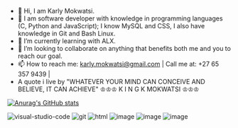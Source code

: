 - 👋 Hi, I am Karly Mokwatsi.
- 👀 I am software developer with knowledge in programming languages (C, Python and JavaScript); I know MySQL and CSS, I also have knowledge in Git and Bash Linux.
- 🌱 I’m currently learning with ALX.
- 💞️ I’m looking to collaborate on anything that benefits both me and you to reach our goal.
- 📫 How to reach me: karly.mokwatsi@gmail.com | Call me at: +27 65 357 9439 |
- A quote i live by "WHATEVER YOUR MIND CAN CONCEIVE AND BELIEVE, IT CAN ACHIEVE"
          ♔♔♔  K I N G  K  MOKWATSI  ♔♔♔
<!---
karlymokwatsi/karlymokwatsi is a ✨ special ✨ repository because its `README.md` (this file) appears on your GitHub profile.
You can click the Preview link to take a look at your changes.
--->

[![Anurag's GitHub stats](https://github-readme-stats.vercel.app/api?username=karlymokwatsi)](https://github.com/anuraghazra/github-readme-stats)

![visual-studio-code](https://user-images.githubusercontent.com/104991821/171690757-55a2f682-6b9c-41b3-96f5-513bdfcc2e8e.png)
![git](https://user-images.githubusercontent.com/104991821/171690806-10beb197-3b87-4c2a-9f7b-58c3d0525d9d.png)
![html](https://user-images.githubusercontent.com/104991821/171690848-9795fe98-6821-460b-a98d-1678dae1cbeb.png)
![image](https://user-images.githubusercontent.com/104991821/199517372-4d0af677-b9c5-4c85-8331-b27e9487ce34.png)
![image](https://user-images.githubusercontent.com/104991821/199544969-b4098680-91d4-4ad3-a8bb-f626f4f6c5d7.png)
![image](https://user-images.githubusercontent.com/104991821/199545135-2b3ccfb4-854b-4067-9671-bc3f9970b749.png)
